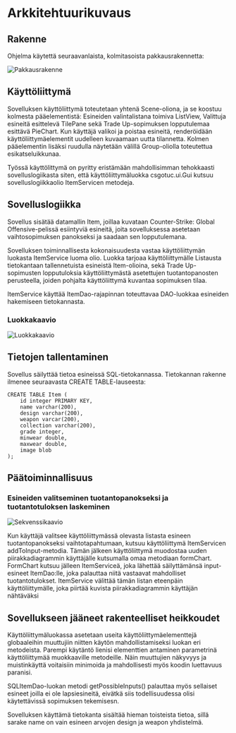 # Arkkitehtuurikuvaus

## Rakenne
Ohjelma käytettä seuraavanlaista, kolmitasoista pakkausrakennetta:

![Pakkausrakenne](https://github.com/viljamiLatvala/ohjelmistotekniikka/blob/master/dokumentaatio/pakkausrakenne.png )

## Käyttöliittymä
Sovelluksen käyttöliittymä toteutetaan yhtenä Scene-oliona, ja se koostuu kolmesta pääelementistä: Esineiden valintalistana toimiva ListView, Valittuja esineitä esittelevä TilePane sekä Trade Up-sopimuksen lopputulemaa esittävä PieChart. Kun käyttäjä valikoi ja poistaa esineitä, renderöidään käyttöliittymäelementit uudelleen kuvaamaan uutta tilannetta. Kolmen pääelementin lisäksi ruudulla näytetään välillä Group-oliolla toteutettua esikatseluikkunaa.

Työssä käyttölittymä on pyritty eristämään mahdollisimman tehokkaasti sovelluslogiikasta siten, että käyttöliittymäluokka csgotuc.ui.Gui kutsuu sovelluslogiikkaolio ItemServicen metodeja.

## Sovelluslogiikka
Sovellus sisätää datamallin Item, joillaa kuvataan Counter-Strike: Global Offensive-pelissä esiintyviä esineitä, joita sovelluksessa asetetaan vaihtosopimuksen panokseksi ja saadaan sen lopputulemana. 

Sovelluksen toiminnallisesta kokonaisuudesta vastaa käyttöliittymän luokasta ItemService luoma olio. Luokka tarjoaa käyttöliittymälle Listausta tietokantaan tallennetuista esineistä Item-olioina, sekä Trade Up-sopimusten lopputuloksia käyttöliittymästä asetettujen tuotantopanosten perusteella, joiden pohjalta käyttöliittymä kuvantaa sopimuksen tilaa.

ItemService käyttää ItemDao-rajapinnan toteuttavaa DAO-luokkaa esineiden hakemiseen tietokannasta.

### Luokkakaavio
![Luokkakaavio](https://github.com/viljamiLatvala/ohjelmistotekniikka/blob/master/dokumentaatio/luokkakaavio.png )

## Tietojen tallentaminen

Sovellus säilyttää tietoa esineissä SQL-tietokannassa. Tietokannan rakenne ilmenee seuraavasta CREATE TABLE-lauseesta:
```
CREATE TABLE Item (
    id integer PRIMARY KEY,
    name varchar(200),
    design varchar(200),
    weapon varcar(200),
    collection varchar(200),
    grade integer,
    minwear double,
    maxwear double,
    image blob
);
```

## Päätoiminnallisuus
### Esineiden valitseminen tuotantopanokseksi ja tuotantotuloksen laskeminen
![Sekvenssikaavio](https://github.com/viljamiLatvala/ohjelmistotekniikka/blob/master/dokumentaatio/tradeupCalculation.png )

Kun käyttäjä valitsee käyttöliittymässä olevasta listasta esineen tuotantopanokseksi vaihtotapahtumaan, kutsuu käyttöliittymä ItemServicen addToInput-metodia. Tämän jälkeen käyttöliittymä muodostaa uuden piirakkadiagrammin käyttäjälle kutsumalla omaa metodiaan formChart. FormChart kutsuu jälleen ItemServiceä, joka lähettää säilyttämänsä input-esineet ItemDao:lle, joka palauttaa niitä vastaavat mahdolliset tuotantotulokset. ItemService välittää tämän listan eteenpäin käyttöliittymälle, joka piirtää kuvista piirakkadiagrammin käyttäjän nähtäväksi 

## Sovellukseen jääneet rakenteelliset heikkoudet
Käyttöliittymäluokassa asetetaan useita käyttöliittymäelementtejä globaaleihin muuttujiin niitten käytön mahdollistamiseksi luokan eri metodeista. Parempi käytäntö lienisi elementtien antaminen parametrinä käyttöliittymää muokkaaville metodeille. Näin muuttujien näkyvyys ja muistinkäyttä voitaisiin minimoida ja mahdollisesti myös koodin luettavuus paranisi.

SQLItemDao-luokan metodi getPossibleInputs() palauttaa myös sellaiset esineet joilla ei ole lapsiesineitä, eivätkä siis todellisuudessa olisi käytettävissä sopimuksen tekemisesn.

Sovelluksen käyttämä tietokanta sisältää hieman toisteista tietoa, sillä sarake name on vain esineen arvojen design ja weapon yhdistelmä.
